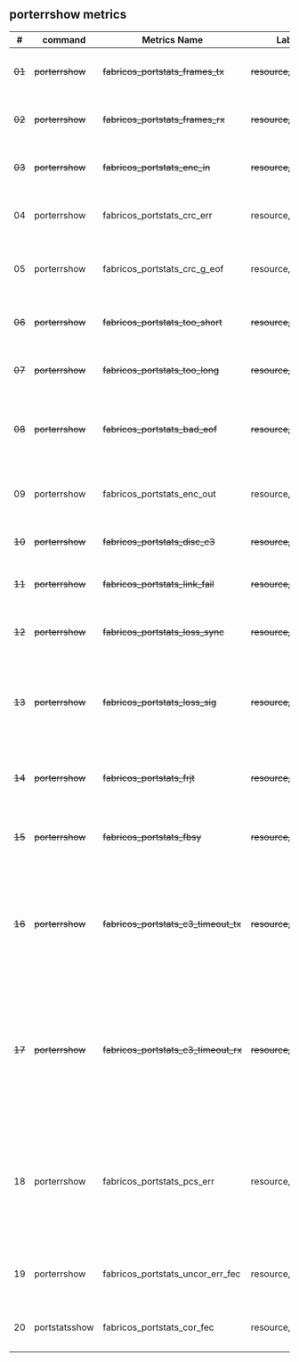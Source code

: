 ## porterrshow metrics

| # | command | Metrics Name | Labels | Description |
| -- | -- | --| --| --| 
| ~~01~~ | ~~porterrshow~~ | ~~fabricos_portstats_frames_tx~~| ~~resource,portIndex~~ | ~~Number of frames transmitted (Tx) errors.~~|
| ~~02~~ | ~~porterrshow~~ |~~fabricos_portstats_frames_rx~~  | ~~resource,portIndex~~| ~~Number of frames received (Rx) errors.~~ |
| ~~03~~ | ~~porterrshow~~| ~~fabricos_portstats_enc_in~~ | ~~resource,portIndex~~ | ~~Number of encoding errors inside frames received (Rx).~~ |
| 04 | porterrshow | fabricos_portstats_crc_err | resource,portIndex | Number of frames with CRC errors received (Rx). |
| 05 | porterrshow | fabricos_portstats_crc_g_eof| resource,portIndex | Number of frames with CRC errors with good EOF received (Rx). |
| ~~06~~ | ~~porterrshow~~ |~~fabricos_portstats_too_short~~ | ~~resource,portIndex~~ | ~~Number of frames shorter than minimum received (Rx).~~ |
| ~~07~~ | ~~porterrshow~~ |~~fabricos_portstats_too_long~~ | ~~resource,portIndex~~ | ~~Number of frames longer than maximum received (Rx).~~ |
| ~~08~~ | ~~porterrshow~~ |~~fabricos_portstats_bad_eof~~ | ~~resource,portIndex~~ | ~~Number of frames with bad end-of-frame delimiters received (Rx).~~ | 
| 09 | porterrshow |fabricos_portstats_enc_out | resource,portIndex | Number of encoding error outside of frames received (Rx). |
| ~~10~~ | ~~porterrshow~~ |~~fabricos_portstats_disc_c3~~ | ~~resource,portIndex~~ | ~~Number of Class 3 frames discarded (Rx).~~ | 
| ~~11~~ | ~~porterrshow~~ |~~fabricos_portstats_link_fail~~ | ~~resource,portIndex~~ | ~~Number of link failures (LF1 or LF2 states) received (Rx).~~ |
| ~~12~~ | ~~porterrshow~~ |~~fabricos_portstats_loss_sync~~ | ~~resource,portIndex~~ | ~~Number of times synchronization was lost (Rx).~~ |
| ~~13~~ | ~~porterrshow~~ |~~fabricos_portstats_loss_sig~~ | ~~resource,portIndex~~ | ~~Number of times a loss of signal was received (increments whenever an SFP is removed) (Rx).~~ |
| ~~14~~ | ~~porterrshow~~ |~~fabricos_portstats_frjt~~ | ~~resource,portIndex~~ | ~~Number of transmitted frames rejected with F_RJT (Tx).~~|  
| ~~15~~ | ~~porterrshow~~ |~~fabricos_portstats_fbsy~~ | ~~resource,portIndex~~ | ~~Number of transmitted frames busied with F_BSY (Tx).~~ |
| ~~16~~ | ~~porterrshow~~ |~~fabricos_portstats_c3_timeout_tx~~ | ~~resource,portIndex~~ | ~~The number of transmit class 3 frames discarded at the transmission port due to timeout (platform- and port-specific).~~ |
| ~~17~~ | ~~porterrshow~~ |~~fabricos_portstats_c3_timeout_rx~~ | ~~resource,portIndex~~ | ~~The number of receive class 3 frames received at this port and discarded at the transmission port due to timeout (platform- and port-specific).~~ |
| 18 | porterrshow |fabricos_portstats_pcs_err | resource,portIndex | The number of Physical Coding Sublayer (PCS) block errors. This counter records encoding violations on 10 Gbps or 16 Gbps ports. |
| 19 | porterrshow |fabricos_portstats_uncor_err_fec | resource,portIndex | The number of uncorrectable forward error corrections (FEC). |
| 20 | portstatsshow | fabricos_portstats_cor_fec | resource,portIndex | Count of blocks that were corrected by FEC. |